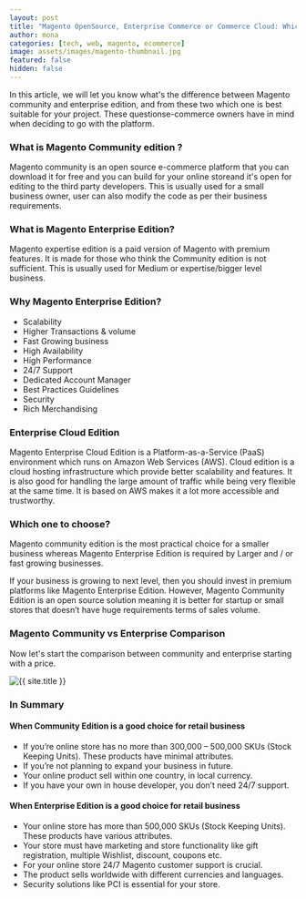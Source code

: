 ```yaml
---
layout: post
title: "Magento OpenSource, Enterprise Commerce or Commerce Cloud: Which one is right for you? "
author: mona
categories: [tech, web, magento, ecommerce]
image: assets/images/magento-thumbnail.jpg
featured: false
hidden: false
---
```


In this article, we will let you know what's the difference between Magento community and enterprise edition, and from these two which one is best suitable for your project. These questionse-commerce owners have in mind when deciding to go with the platform.

### What is Magento Community edition ?

Magento community is an open source e-commerce platform that you can download it for free and you can build for your online storeand it's open for editing to the third party developers. This is usually used for a small business owner, user can also modify the code as per their business requirements.

### What is Magento Enterprise Edition?

Magento expertise edition is a paid version of Magento with premium features. It is made for those who think the Community edition is not sufficient. This is usually used for Medium or expertise/bigger level business.

### Why Magento Enterprise Edition?

- Scalability
- Higher Transactions & volume
- Fast Growing business
- High Availability
- High Performance
- 24/7 Support
- Dedicated Account Manager
- Best Practices Guidelines
- Security
- Rich Merchandising

### Enterprise Cloud Edition

Magento Enterprise Cloud Edition is a Platform-as-a-Service (PaaS) environment which runs on Amazon Web Services (AWS). Cloud edition is a cloud hosting infrastructure which provide better scalability and features. It is also good for handling the large amount of traffic while being very flexible at the same time. It is based on AWS makes it a lot more accessible and trustworthy.

### Which one to choose?

Magento community edition is the most practical choice for a smaller business whereas Magento Enterprise Edition is required by Larger and / or fast growing businesses.

If your business is growing to next level, then you should invest in premium platforms like Magento Enterprise Edition.
However, Magento Community Edition is an open source solution meaning it is better for startup or small stores that doesn’t have huge requirements terms of sales volume.

### Magento Community vs Enterprise Comparison

Now let's start the comparison between community and enterprise starting with a price.

<p class="mb-5"><img class="shadow-lg" src="{{site.baseurl}}/assets/images/comparison.jpg" alt="{{ site.title }}" /></p>

### In Summary

#### When Community Edition is a good choice for retail business

- If you’re online store has no more than 300,000 – 500,000 SKUs (Stock Keeping Units). These products have minimal attributes.
- If you’re not planning to expand your business in future.
- Your online product sell within one country, in local currency.
- If you have your own in house developer, you don’t need 24/7 support.

#### When Enterprise Edition is a good choice for retail business

- Your online store has more than 500,000 SKUs (Stock Keeping Units). These products have various attributes.
- Your store must have marketing and store functionality like gift registration, multiple Wishlist, discount, coupons etc.
- For your online store 24/7 Magento customer support is crucial.
- The product sells worldwide with different currencies and languages.
- Security solutions like PCI is essential for your store.
